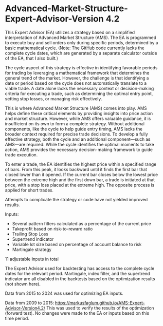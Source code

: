 # Advanced-Market-Structure-Expert-Advisor-Version 4.2

This Expert Advisor (EA) utilizes a strategy based on a simplified interpretation of Advanced Market Structure (AMS). The EA is programmed to execute buy and sell orders only during specific periods, determined by a basic mathematical cycle. (Note: The GitHub code currently lacks the complete cycle dates, which are generated by a separate calculator outside of the EA, that I also built.)

The cycle aspect of this strategy is effective in identifying favorable periods for trading by leveraging a mathematical framework that determines the general trend of the market. However, the challenge is that identifying a date or period based on the cycle does not automatically translate to a viable trade. A date alone lacks the necessary context or decision-making criteria for executing a trade, such as determining the optimal entry point, setting stop losses, or managing risk effectively.

This is where Advanced Market Structure (AMS) comes into play. AMS helps define these critical elements by providing insights into price action and market structure. However, while AMS offers valuable guidance, it is insufficient on its own to form a complete strategy. Without additional components, like the cycle to help guide entry timing, AMS lacks the broader context required for precise trade decisions. To develop a fully effective strategy, both the cycle and an additional component—such as AMS—are required. While the cycle identifies the optimal moments to take action, AMS provides the necessary decision-making framework to guide trade execution.

To enter a trade, the EA identifies the highest price within a specified range of bars. From this peak, it looks backward until it finds the first bar that closed lower than it opened. If the current bar closes below the lowest price between the extreme high and the first down bar, a trade is initiated at that price, with a stop loss placed at the extreme high. The opposite process is applied for short trades.

Attempts to complicate the strategy or code have not yielded improved results.

Inputs:
- Several pattern filters calculated as a percentage of the current price
- Takeprofit based on risk-to-reward ratio
- Trailing Stop Loss
- Supertrend indicator
- Variable lot size based on percentage of account balance to risk
- Martingale strategy

11 adjustable inputs in total

The Expert Advisor used for backtesting has access to the complete cycle dates for the relevant period. Martingale, index filter, and the supertrend indicator are all disabled in the backtests based on the optimization results (not shown here).

Data from 2015 to 2024 was used for optimizing EA inputs.

Data from 2009 to 2015: https://markusfaglum.github.io/AMS-Expert-Advisor-Version4.2/
This was used to verify the results of the optimization (forward test). No changes were made to the EA or inputs based on this time period.
